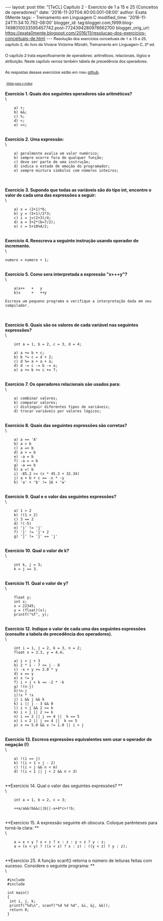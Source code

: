 --- layout: post title: "\[TeCL\] Capítulo 2 - Exercício de 1 a 15 e 25
(Conceitos de operadores)" date: '2016-11-20T04:40:00.001-08:00' author:
Exata 0Mente tags: - Treinamento em Linguagem C modified\_time:
'2016-11-24T11:34:10.792-08:00' blogger\_id:
tag:blogger.com,1999:blog-7498010033595457742.post-7724394280978662700
blogger\_orig\_url:
https://exata0mente.blogspot.com/2016/11/resolucao-dos-exercicios-conceituais-de.html
--- <span
style="font-family: &quot;helvetica neue&quot; , &quot;arial&quot; , &quot;helvetica&quot; , sans-serif;"><span
style="font-size: small;">Resolução dos exercícios conceituais de <span
style="font-family: &quot;helvetica neue&quot; , &quot;arial&quot; , &quot;helvetica&quot; , sans-serif;">1</span>
a <span
style="font-family: &quot;helvetica neue&quot; , &quot;arial&quot; , &quot;helvetica&quot; , sans-serif;">15
e 25</span>, capítulo <span
style="font-family: &quot;helvetica neue&quot; , &quot;arial&quot; , &quot;helvetica&quot; , sans-serif;">2</span>,
do livro da Viviane Victorine Mizrahi, Treinamento em Linguagem C, 2ª
ed.</span></span>\
\
<span
style="font-family: &quot;helvetica neue&quot; , &quot;arial&quot; , &quot;helvetica&quot; , sans-serif;"><span
style="font-size: small;">O ca<span
style="font-family: &quot;helvetica neue&quot; , &quot;arial&quot; , &quot;helvetica&quot; , sans-serif;">pítulo
2 trata <span
style="font-family: &quot;helvetica neue&quot; , &quot;arial&quot; , &quot;helvetica&quot; , sans-serif;">especificamente</span><span
style="font-family: &quot;helvetica neue&quot; , &quot;arial&quot; , &quot;helvetica&quot; , sans-serif;">
de operadores: aritméticos, <span
style="font-family: &quot;helvetica neue&quot; , &quot;arial&quot; , &quot;helvetica&quot; , sans-serif;">relacio<span
style="font-family: &quot;helvetica neue&quot; , &quot;arial&quot; , &quot;helvetica&quot; , sans-serif;">nais,
lógico e atribuição. Neste <span
style="font-family: &quot;helvetica neue&quot; , &quot;arial&quot; , &quot;helvetica&quot; , sans-serif;">cap<span
style="font-family: &quot;helvetica neue&quot; , &quot;arial&quot; , &quot;helvetica&quot; , sans-serif;">ítulo
vemos também tabela de <span
style="font-family: &quot;helvetica neue&quot; , &quot;arial&quot; , &quot;helvetica&quot; , sans-serif;">precedência
dos <span
style="font-family: &quot;helvetica neue&quot; , &quot;arial&quot; , &quot;helvetica&quot; , sans-serif;">op<span
style="font-family: &quot;helvetica neue&quot; , &quot;arial&quot; , &quot;helvetica&quot; , sans-serif;">era<span
style="font-family: &quot;helvetica neue&quot; , &quot;arial&quot; , &quot;helvetica&quot; , sans-serif;">dores. </span></span></span></span></span></span></span></span></span></span></span></span>\
\
<span
style="font-family: &quot;helvetica neue&quot; , &quot;arial&quot; , &quot;helvetica&quot; , sans-serif;"><span
style="font-size: small;"><span
style="font-family: &quot;helvetica neue&quot; , &quot;arial&quot; , &quot;helvetica&quot; , sans-serif;"><span
style="font-family: &quot;helvetica neue&quot; , &quot;arial&quot; , &quot;helvetica&quot; , sans-serif;"><span
style="font-family: &quot;helvetica neue&quot; , &quot;arial&quot; , &quot;helvetica&quot; , sans-serif;"><span
style="font-family: &quot;helvetica neue&quot; , &quot;arial&quot; , &quot;helvetica&quot; , sans-serif;"><span
style="font-family: &quot;helvetica neue&quot; , &quot;arial&quot; , &quot;helvetica&quot; , sans-serif;"><span
style="font-family: &quot;helvetica neue&quot; , &quot;arial&quot; , &quot;helvetica&quot; , sans-serif;"><span
style="font-family: &quot;helvetica neue&quot; , &quot;arial&quot; , &quot;helvetica&quot; , sans-serif;"><span
style="font-family: &quot;helvetica neue&quot; , &quot;arial&quot; , &quot;helvetica&quot; , sans-serif;"><span
style="font-family: &quot;helvetica neue&quot; , &quot;arial&quot; , &quot;helvetica&quot; , sans-serif;"><span
style="font-family: &quot;helvetica neue&quot; , &quot;arial&quot; , &quot;helvetica&quot; , sans-serif;">A<span
style="font-family: &quot;helvetica neue&quot; , &quot;arial&quot; , &quot;helvetica&quot; , sans-serif;">s
respostas desses exercíci<span
style="font-family: &quot;helvetica neue&quot; , &quot;arial&quot; , &quot;helvetica&quot; , sans-serif;">os
estão em meu [github](http://adf.ly/1fuTF7).</span></span>
</span></span></span></span></span></span></span></span></span></span></span></span>\
\
<span
style="font-family: &quot;helvetica neue&quot; , &quot;arial&quot; , &quot;helvetica&quot; , sans-serif;"><span
style="font-size: small;"><span
style="font-family: &quot;helvetica neue&quot; , &quot;arial&quot; , &quot;helvetica&quot; , sans-serif;"><span
style="font-family: &quot;helvetica neue&quot; , &quot;arial&quot; , &quot;helvetica&quot; , sans-serif;"><span
style="font-family: &quot;helvetica neue&quot; , &quot;arial&quot; , &quot;helvetica&quot; , sans-serif;"><span
style="font-family: &quot;helvetica neue&quot; , &quot;arial&quot; , &quot;helvetica&quot; , sans-serif;"><span
style="font-family: &quot;helvetica neue&quot; , &quot;arial&quot; , &quot;helvetica&quot; , sans-serif;"><span
style="font-family: &quot;helvetica neue&quot; , &quot;arial&quot; , &quot;helvetica&quot; , sans-serif;"><span
style="font-family: &quot;helvetica neue&quot; , &quot;arial&quot; , &quot;helvetica&quot; , sans-serif;"><span
style="font-family: &quot;helvetica neue&quot; , &quot;arial&quot; , &quot;helvetica&quot; , sans-serif;"><span
style="font-family: &quot;helvetica neue&quot; , &quot;arial&quot; , &quot;helvetica&quot; , sans-serif;"><span
style="font-family: &quot;helvetica neue&quot; , &quot;arial&quot; , &quot;helvetica&quot; , sans-serif;"> </span></span></span></span></span></span></span></span></span></span></span></span><span
style="font-family: &quot;helvetica neue&quot; , &quot;arial&quot; , &quot;helvetica&quot; , sans-serif;"><span
style="font-size: small;">[<span style="font-size: x-small;">*Voltar
para o ín<span
style="font-family: &quot;helvetica neue&quot; , &quot;arial&quot; , &quot;helvetica&quot; , sans-serif;">di<span
style="font-family: &quot;helvetica neue&quot; , &quot;arial&quot; , &quot;helvetica&quot; , sans-serif;">ce</span></span>*</span>](http://exata0mente.blogspot.com/2016/11/indice-do-blog.html)</span></span>\
\
**Exercício 1. Quais dos seguintes operadores são aritméticos?**\
\

        a) +;
        b) &&;
        c) %;
        d) <;
        e) <<;

\
**Exercício 2. Uma expressão:**\
\

        a) geralmente avalia um valor numérico;
        b) sempre ocorre fora de qualquer função;
        c) deve ser parte de uma instrução;
        d) indica o estado de emoção do programador;
        e) sempre mistura símbolos com números inteiros;

\
\
**Exercício 3. Supondo que todas as variáveis são do tipo int, encontre
o valor de cada uma das expressões a seguir:**\
\

        a) x = (2+1)*6;
        b) y = (5+1)/2*3;
        c) i = j=(2+3)/4; 
        d) a = 3+2*(b=7/2);
        e) c = 5+10%4/2;

\
**Exercício 4. Reescreva a seguinte instrução usando operador de
incremento.**\
\

    numero = numero + 1;

\
**Exercício 5. Como sera interpretada a expressão "x+++y"?**\
\

        a)x++   +   y
        b)x     +   ++y

    Escreva um pequeno programa e verifique a interpretação dada em seu compilador.

\
**\
Exercício 6. Quais são os valores de cada variável nas seguintes
expressões?**\
\

        int a = 1, b = 2, c = 3, d = 4;

        a) a += b + c;
        b) b *= c = d + 2;
        c) d %= a + a + a;
        d) d -= c -= b -= a;
        e) a += b += c += 7;

\
**Exercício 7. Os operadores relacionais são usados para:**\
\

        a) combinar valores;
        b) comparar valores;
        c) distinguir diferentes tipos de variáveis;
        d) trocar variáveis por valores lógicos;

\
**Exercício 8. Quais das seguintes expressões são corretas?**\
\

        a) a == 'A'
        b) a > b 
        c) a =< b
        d) a > = b 
        e) -a = b 
        f) -a = = b
        g) -a == b
        h) a =! b
        i) -85.2 >= (x * 45.3 + 32.34) 
        j) a + b + c == -x * -y 
        k) 'a' + 'b' != 16 + 'w' 

\
**Exercício 9. Qual e o valor das seguintes expressões?**\
\

        a) 1 > 2
        b) !(1 > 2)
        c) 3 == 2
        d) !(-5) 
        e) 'j' != 'j'
        f) 'j' != 'j'+ 2 
        g) 'j' != 'j' == 'j'

\
**Exercício 10. Qual o valor de k?**\
\

        int k, j = 3;
        k = j == 3.

\
**Exercício 11. Qual o valor de y?**\
\

        float y;
        int x;
        x = 22345;
        y = (float)(x);
        printf("%f", y);

\
**Exercício 12. Indique o valor de cada uma das seguintes expressões
(consulte a tabela de precedência dos operadores).**\
\

        int i = 1, j = 2, k = 3, n = 2;
        float x = 3.3, y = 4.4;

        a) i < j + 3
        b) 2 * i - 7 <= j - 8
        c) -x + y >= 2.0 * y 
        d) x == y
        e) x != y 
        f) i + j + k == -2 * -k
        g) !(n-j)
        h)!n-j
        i)!x * !x 
        j) i && j && k
        k) i || j - 3 && 0
        l) i < j && 2 >= k
        m) i < j || 2 >= k 
        n) i == 2 || j == 4 ||  k == 5
        o) i = 2 || j == 4 ||  k == 5 
        p) x <= 5.0 && x != 1.0 || i > j

\
**Exercício 13. Escreva expressões equivalentes sem usar o operador de
negação (!)**\
\

        a) !(i == j)
        b) !(i + 1 < j - 2) 
        c) !(i < j && n < m) 
        d) !(i < 1 || j < 2 && n < 3) 

\
**Exercício 14. Qual o valor das seguintes expressões? **\
\

        int a = 1, b = 2, c = 3;

        ++a/a&&!b&&c||b||-a+4*c>!!b;

\
**Exercício 15. A expressão seguinte eh obscura. Coloque parênteses para
torná-la clara: **\
\

        a = x < y ? x < z ? x : z : y < z ? y : z;
        a = (x < y) ? ((x < z) ? x : z) : ((y < z) ? y : z);

\
**Exercício 25. A função scanf() retorna o número de leituras feitas com
sucesso. Considere o seguinte programa: **\
\

     #include
     #include

     int main()
     {
      int i, j, k;
      printf("%d\n", scanf("%d %d %d", &i, &j, &k));
      return 0;
     }
